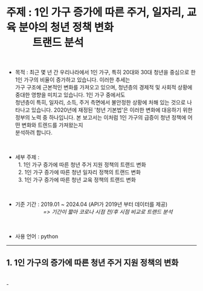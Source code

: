 # 주제 : 1인 가구 증가에 따른 주거, 일자리, 교육 분야의 청년 정책 변화 <br/> &emsp; &emsp; 트랜드 분석
<br/>

-  목적 : 최근 몇 년 간 우리나라에서 1인 가구, 특히 20대와 30대 청년을 중심으로 한 1인 가구의 비율이 증가하고 있습니다. 이러한 추세는 </br> 가구 구조에 근본적인 변화를 가져오고 있으며, 청년층의 경제적 및 사회적 상황에 중대한 영향을 미치고 있습니다. 1인 가구 중에서도 </br> 청년층이 특히, 일자리, 소득, 주거 측면에서 불안정한 상황에 처해 있는 것으로 나타나고 있습니다. 2020년에 재정된 '청년 기본법'은 이러한 변화에 대응하기 위한 정부의 노력 중 하나입니다. 본 보고서는 이처럼 1인 가구의 급증이 청년 정책에 어떤 변화와 트렌드를 가져왔는지 </br> 분석하려 합니다.
<br/>

- 세부 주제 : <br/>
  &nbsp; 1. 1인 가구 증가에 따른 청년 주거 지원 정책의 트랜드 변화 <br/>
  &nbsp; 2. 1인 가구 증가에 따른 청년 일자리 정책의 트랜드 변화<br/>
  &nbsp; 3. 1인 가구 증가에 따른 청년 교육 정책의 트랜드 변화 <br/>

<br/>

- 기준 기간 : 2019.01 ~ 2024.04 (API가 2019년 부터 데이터를 제공)<br/>
&emsp;&emsp;&emsp;&emsp;&emsp; _=> 기간이 짧아 코로나 시점 전/후 시점 비교로 트랜드 분석_
<br/>

- 사용 언어 : python

----------------------------------

## 1. 1인 가구의 증가에 따른 청년 주거 지원 정책의 변화
<br/>
-


